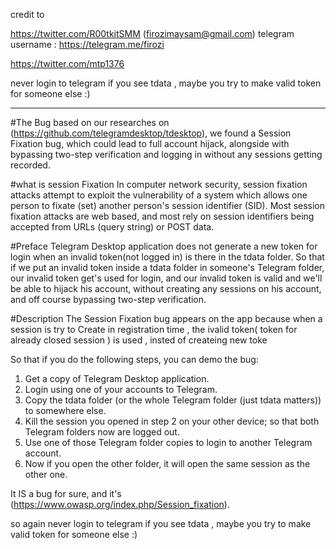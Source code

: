 credit to

https://twitter.com/R00tkitSMM  (firozimaysam@gmail.com) telegram username : https://telegram.me/firozi

https://twitter.com/mtp1376

never login to telegram if you see tdata , maybe you try to make valid token for someone else :)
___

#The Bug
based on our researches on (https://github.com/telegramdesktop/tdesktop), we found a Session Fixation bug, which could lead to full account hijack, alongside with bypassing two-step verification and logging in without any sessions getting recorded.

#what is  session Fixation 
In computer network security, session fixation attacks attempt to exploit the vulnerability of a system which allows one person to fixate (set) another person's session identifier (SID). Most session fixation attacks are web based, and most rely on session identifiers being accepted from URLs (query string) or POST data.

#Preface
Telegram Desktop application does not generate a new token for login when an invalid token(not logged in) is there in the tdata folder.
So that if we put an invalid token inside a tdata folder in someone's Telegram folder, our invalid token get's used for login, and  our invalid token is valid and we'll be able to hijack his account, without creating any sessions on his account, and off course bypassing two-step verification.

#Description
The Session Fixation bug appears on the app because when a session is try to Create  in registration time , the ivalid token( token for  already closed session ) is used , insted  of createing new toke

So that if you do the following steps, you can demo the bug:

1. Get a copy of Telegram Desktop application.
2. Login using one of your accounts to Telegram.
3. Copy the tdata folder (or the whole Telegram folder (just tdata matters)) to somewhere else.
4. Kill the session you opened in step 2 on your other device; so that both Telegram folders now are logged out.
5. Use one of those Telegram folder copies to login to another Telegram account.
6. Now if you open the other folder, it will open the same session as the other one.

It IS a bug for sure, and it's (https://www.owasp.org/index.php/Session_fixation).

so again never login to telegram if you see tdata , maybe  you try to make valid token for  someone else  :)
